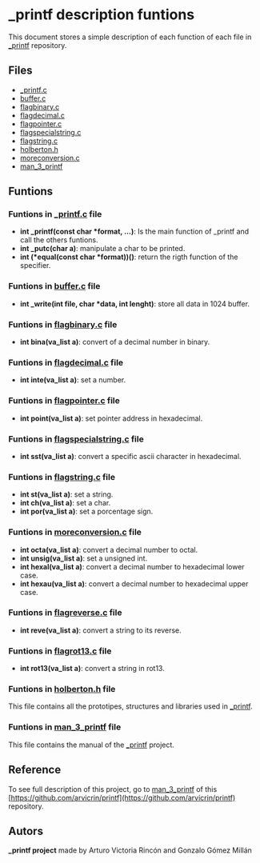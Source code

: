 # _printf description funtions
This document stores a simple description of each function of each file in [_printf](https://github.com/arvicrin/printf) repository.

## Files

- [_printf.c](https://github.com/arvicrin/printf/blob/master/_printf.c "_printf.c")
- [buffer.c](https://github.com/arvicrin/printf/blob/master/buffer.c "buffer.c")
- [flagbinary.c](https://github.com/arvicrin/printf/blob/master/flagbinary.c "flagbinary.c")
- [flagdecimal.c](https://github.com/arvicrin/printf/blob/master/flagdecimal.c "flagdecimal.c")
- [flagpointer.c](https://github.com/arvicrin/printf/blob/master/flagpointer.c "flagpointer.c")
- [flagspecialstring.c](https://github.com/arvicrin/printf/blob/master/flagspecialstring.c "flagspecialstring.c")
- [flagstring.c](https://github.com/arvicrin/printf/blob/master/flagstring.c "flagstring.c")
- [holberton.h](https://github.com/arvicrin/printf/blob/master/holberton.h "holberton.h")
- [moreconversion.c](https://github.com/arvicrin/printf/blob/master/moreconversion.c "moreconversion.c")
- [man_3_printf](https://github.com/arvicrin/printf/blob/master/man_3_printf "man_3_printf")
## Funtions
### Funtions in [_printf.c](https://github.com/arvicrin/printf/blob/master/_printf.c "_printf.c") file

- **int  _printf(const  char *format, ...)**: Is the main function of _printf and call the others funtions.
- **int  _putc(char a)**: manipulate a char to be printed.
- **int (*equal(const  char *format))()**: return the rigth function of the specifier.
### Funtions in [buffer.c](https://github.com/arvicrin/printf/blob/master/buffer.c "buffer.c") file
- **int  _write(int file, char *data, int lenght)**: store all  data in 1024 buffer.
### Funtions in [flagbinary.c](https://github.com/arvicrin/printf/blob/master/flagbinary.c "flagbinary.c") file
- **int  bina(va_list a)**: convert of a decimal number in binary.
### Funtions in [flagdecimal.c](https://github.com/arvicrin/printf/blob/master/flagdecimal.c "flagdecimal.c") file
- **int  inte(va_list a)**: set a number.
### Funtions in [flagpointer.c](https://github.com/arvicrin/printf/blob/master/flagpointer.c "flagpointer.c") file
- **int  point(va_list a)**:  set pointer address in hexadecimal.
### Funtions in [flagspecialstring.c](https://github.com/arvicrin/printf/blob/master/flagspecialstring.c "flagspecialstring.c") file
- **int  sst(va_list a)**: convert a specific ascii character in hexadecimal.
### Funtions in [flagstring.c](https://github.com/arvicrin/printf/blob/master/flagstring.c "flagstring.c") file
- **int  st(va_list a)**: set a string.
- **int  ch(va_list a)**: set a char.
- **int  por(va_list a)**: set a porcentage sign.

### Funtions in [moreconversion.c](https://github.com/arvicrin/printf/blob/master/moreconversion.c "moreconversion.c") file
- **int  octa(va_list a)**: convert a decimal number to octal.
- **int  unsig(va_list a)**: set a unsigned int.
- **int  hexal(va_list a)**: convert a decimal number to hexadecimal lower case.
- **int  hexau(va_list a)**: convert a decimal number to hexadecimal upper case.

### Funtions in [flagreverse.c](https://github.com/arvicrin/printf/blob/master/flagreverse.c "flagreverse.c") file

- **int reve(va_list a)**: convert a string to its reverse.

### Funtions in [flagrot13.c](https://github.com/arvicrin/printf/blob/master/man_3_printf "flagrot13.c") file

- **int  rot13(va_list a)**: convert a string in rot13.


### Funtions in [holberton.h](https://github.com/arvicrin/printf/blob/master/holberton.h "holberton.h") file
This file contains all the prototipes, structures and libraries used in [_printf](https://github.com/arvicrin/printf).

### Funtions in [man_3_printf](https://github.com/arvicrin/printf/blob/master/man_3_printf "man_3_printf") file
This file contains the manual of the [_printf](https://github.com/arvicrin/printf)  project.

## Reference 
To see full description of this project, go to [man_3_printf](https://github.com/arvicrin/printf/blob/master/man_3_printf "man_3_printf") of this [https://github.com/arvicrin/printf](https://github.com/arvicrin/printf) repository.

## Autors
**_printf project** made by Arturo Victoria Rincón and Gonzalo Gómez Millán
